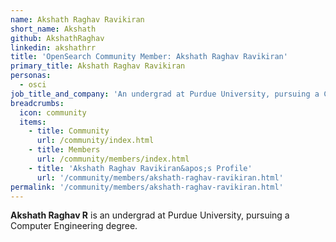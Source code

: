```yaml
---
name: Akshath Raghav Ravikiran
short_name: Akshath
github: AkshathRaghav
linkedin: akshathrr
title: 'OpenSearch Community Member: Akshath Raghav Ravikiran'
primary_title: Akshath Raghav Ravikiran
personas:
  - osci
job_title_and_company: 'An undergrad at Purdue University, pursuing a Computer Engineering degree'
breadcrumbs:
  icon: community
  items:
    - title: Community
      url: /community/index.html
    - title: Members
      url: /community/members/index.html
    - title: 'Akshath Raghav Ravikiran&apos;s Profile'
      url: '/community/members/akshath-raghav-ravikiran.html'
permalink: '/community/members/akshath-raghav-ravikiran.html'
---
```


**Akshath Raghav R** is an undergrad at Purdue University, pursuing a Computer Engineering degree.
